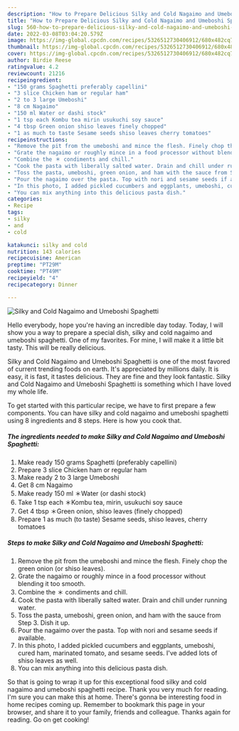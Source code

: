 ```yaml
---
description: "How to Prepare Delicious Silky and Cold Nagaimo and Umeboshi Spaghetti"
title: "How to Prepare Delicious Silky and Cold Nagaimo and Umeboshi Spaghetti"
slug: 560-how-to-prepare-delicious-silky-and-cold-nagaimo-and-umeboshi-spaghetti
date: 2022-03-08T03:04:20.579Z
image: https://img-global.cpcdn.com/recipes/5326512730406912/680x482cq70/silky-and-cold-nagaimo-and-umeboshi-spaghetti-recipe-main-photo.jpg
thumbnail: https://img-global.cpcdn.com/recipes/5326512730406912/680x482cq70/silky-and-cold-nagaimo-and-umeboshi-spaghetti-recipe-main-photo.jpg
cover: https://img-global.cpcdn.com/recipes/5326512730406912/680x482cq70/silky-and-cold-nagaimo-and-umeboshi-spaghetti-recipe-main-photo.jpg
author: Birdie Reese
ratingvalue: 4.2
reviewcount: 21216
recipeingredient:
- "150 grams Spaghetti preferably capellini"
- "3 slice Chicken ham or regular ham"
- "2 to 3 large Umeboshi"
- "8 cm Nagaimo"
- "150 ml Water or dashi stock"
- "1 tsp each Kombu tea mirin usukuchi soy sauce"
- "4 tbsp Green onion shiso leaves finely chopped"
- "1 as much to taste Sesame seeds shiso leaves cherry tomatoes"
recipeinstructions:
- "Remove the pit from the umeboshi and mince the flesh. Finely chop the green onion (or shiso leaves)."
- "Grate the nagaimo or roughly mince in a food processor without blending it too smooth."
- "Combine the ＊ condiments and chill."
- "Cook the pasta with liberally salted water. Drain and chill under running water."
- "Toss the pasta, umeboshi, green onion, and ham with the sauce from Step 3. Dish it up."
- "Pour the nagaimo over the pasta. Top with nori and sesame seeds if available."
- "In this photo, I added pickled cucumbers and eggplants, umeboshi, cured ham, marinated tomato, and sesame seeds. I&#39;ve added lots of shiso leaves as well."
- "You can mix anything into this delicious pasta dish."
categories:
- Recipe
tags:
- silky
- and
- cold

katakunci: silky and cold 
nutrition: 143 calories
recipecuisine: American
preptime: "PT29M"
cooktime: "PT49M"
recipeyield: "4"
recipecategory: Dinner

---
```



![Silky and Cold Nagaimo and Umeboshi Spaghetti](https://img-global.cpcdn.com/recipes/5326512730406912/680x482cq70/silky-and-cold-nagaimo-and-umeboshi-spaghetti-recipe-main-photo.jpg)

Hello everybody, hope you're having an incredible day today. Today, I will show you a way to prepare a special dish, silky and cold nagaimo and umeboshi spaghetti. One of my favorites. For mine, I will make it a little bit tasty. This will be really delicious.



Silky and Cold Nagaimo and Umeboshi Spaghetti is one of the most favored of current trending foods on earth. It's appreciated by millions daily. It is easy, it is fast, it tastes delicious. They are fine and they look fantastic. Silky and Cold Nagaimo and Umeboshi Spaghetti is something which I have loved my whole life.


To get started with this particular recipe, we have to first prepare a few components. You can have silky and cold nagaimo and umeboshi spaghetti using 8 ingredients and 8 steps. Here is how you cook that.

<!--inarticleads1-->

##### The ingredients needed to make Silky and Cold Nagaimo and Umeboshi Spaghetti:

1. Make ready 150 grams Spaghetti (preferably capellini)
1. Prepare 3 slice Chicken ham or regular ham
1. Make ready 2 to 3 large Umeboshi
1. Get 8 cm Nagaimo
1. Make ready 150 ml ＊Water (or dashi stock)
1. Take 1 tsp each ＊Kombu tea, mirin, usukuchi soy sauce
1. Get 4 tbsp ＊Green onion, shiso leaves (finely chopped)
1. Prepare 1 as much (to taste) Sesame seeds, shiso leaves, cherry tomatoes




<!--inarticleads2-->

##### Steps to make Silky and Cold Nagaimo and Umeboshi Spaghetti:

1. Remove the pit from the umeboshi and mince the flesh. Finely chop the green onion (or shiso leaves).
1. Grate the nagaimo or roughly mince in a food processor without blending it too smooth.
1. Combine the ＊ condiments and chill.
1. Cook the pasta with liberally salted water. Drain and chill under running water.
1. Toss the pasta, umeboshi, green onion, and ham with the sauce from Step 3. Dish it up.
1. Pour the nagaimo over the pasta. Top with nori and sesame seeds if available.
1. In this photo, I added pickled cucumbers and eggplants, umeboshi, cured ham, marinated tomato, and sesame seeds. I&#39;ve added lots of shiso leaves as well.
1. You can mix anything into this delicious pasta dish.




So that is going to wrap it up for this exceptional food silky and cold nagaimo and umeboshi spaghetti recipe. Thank you very much for reading. I'm sure you can make this at home. There's gonna be interesting food in home recipes coming up. Remember to bookmark this page in your browser, and share it to your family, friends and colleague. Thanks again for reading. Go on get cooking!
